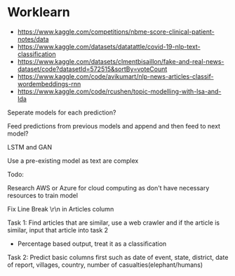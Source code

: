 # Worklearn

* https://www.kaggle.com/competitions/nbme-score-clinical-patient-notes/data
* https://www.kaggle.com/datasets/datatattle/covid-19-nlp-text-classification
* https://www.kaggle.com/datasets/clmentbisaillon/fake-and-real-news-dataset/code?datasetId=572515&sortBy=voteCount
* https://www.kaggle.com/code/avikumart/nlp-news-articles-classif-wordembeddings-rnn
* https://www.kaggle.com/code/rcushen/topic-modelling-with-lsa-and-lda

Seperate models for each prediction?

Feed predictions from previous models and append and then feed to next model?

LSTM and GAN

Use a pre-existing model as text are complex

Todo:

Research AWS or Azure for cloud computing as don't have necessary resources to train model

Fix Line Break \r\n in Articles column

Task 1: Find articles that are similar, use a web crawler and if the article is similar, input that article into task 2

* Percentage based output, treat it as a classification

Task 2: Predict basic columns first such as date of event, state, district, date of report, villages, country, number of casualties(elephant/humans)
